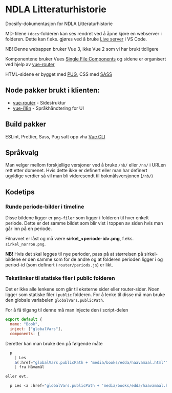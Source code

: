 # NDLA Litteraturhistorie

Docsify-dokumentasjon for NDLA Litteraturhistorie

MD-filene i `docs`-folderen kan ses rendret ved å åpne kjøre en webserver i folderen. Dette kan f.eks. gjøres ved å bruke [Live server](https://marketplace.visualstudio.com/items?itemName=ritwickdey.LiveServer) i VS Code.

NB! Denne webappen bruker Vue 3, ikke Vue 2 som vi har brukt tidligere

Komponentene bruker Vues [Single File Components](https://v3.vuejs.org/guide/single-file-component.html) og sidene er organisert ved hjelp av [vue-router](https://router.vuejs.org/)

HTML-sidene er bygget med [PUG](https://pugjs.org/api/getting-started.html), CSS med [SASS](https://sass-lang.com/)

## Node pakker brukt i klienten:

- [vue-router](https://router.vuejs.org/) - Sidestruktur
- [vue-i18n](https://github.com/kazupon/vue-i18n) - Språkhåndtering for UI

## Build pakker

ESLint, Prettier, Sass, Pug satt opp vha [Vue CLI](https://cli.vuejs.org/)

## Språkvalg

Man velger mellom forskjellige versjoner ved å bruke `/nb/` eller `/nn/` i URLen rett etter domenet. Hvis dette ikke er definert eller man har definert ugyldige verdier så vil man bli videresendt til bokmålsversjonen (`/nb/`)

## Kodetips

### Runde periode-bilder i timeline

Disse bildene ligger er `png-filer` som ligger i folderen til hver enkelt periode. Dette er det samme bildet som blir vist i toppen av siden hvis man går inn på en periode.

Filnavnet er låst og må være **sirkel\_\<periode-id\>.png**, f.eks. `sirkel_norron.png`.

**NB!** Hvis det skal legges til nye perioder, pass på at størrelsen på sirkel-bildene er den samme som for de andre og at folderen perioden ligger i og period-id (som definert i `router/periods.js`) er likt.

### Tekstlinker til statiske filer i public folderen

Det er ikke alle lenkene som går til eksterne sider eller router-sider. Noen ligger som statiske filer i `public` folderen. For å lenke til disse må man bruke den globale variabelen `globalVars.publicPath`.

For å få tilgang til denne må man injecte den i script-delen

```javascript
export default {
  name: "Book",
  inject: ["globalVars"],
  components: {
```

Deretter kan man bruke den på følgende måte

```javascript
  p
    | Les
    a(:href="globalVars.publicPath + 'media/books/edda/haavamaal.html'" target="_blank") utdrag
    | fra Håvamål

eller evt.

  p Les <a :href="globalVars.publicPath + 'media/books/edda/haavamaal.html'" target="_blank">utdrag</a>fra
```
